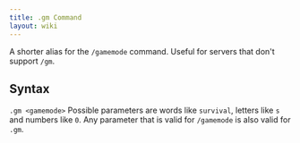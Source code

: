 ```yaml
---
title: .gm Command
layout: wiki
---
```

A shorter alias for the `/gamemode` command. Useful for servers that don't support `/gm`.

## Syntax
`.gm <gamemode>` Possible parameters are words like `survival`, letters like `s` and numbers like `0`. Any parameter that is valid for `/gamemode` is also valid for `.gm`.
